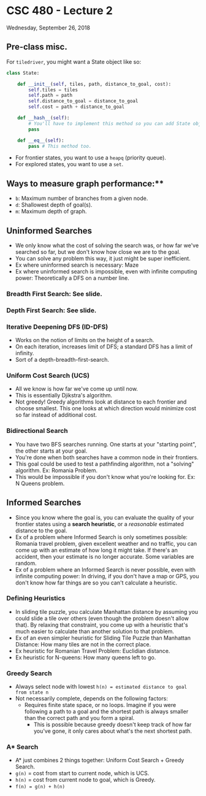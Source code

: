 # CSC 480 - Lecture 2
Wednesday, September 26, 2018

## Pre-class misc.
For `tiledriver`, you might want a State object like so:

```python
class State:

    def __init__(self, tiles, path, distance_to_goal, cost):
        self.tiles = tiles
        self.path = path
        self.distance_to_goal = distance_to_goal
        self.cost = path + distance_to_goal

    def __hash__(self):
        # You'll have to implement this method so you can add State objects to a set.
        pass

    def __eq__(self):
        pass # This method too.
```
- For frontier states, you want to use a `heapq` (priority queue).
- For explored states, you want to use a `set`.

## Ways to measure graph performance:**
- `b`: Maximum number of branches from a given node.
- `d`: Shallowest depth of goal(s).
- `m`: Maximum depth of graph.

## Uninformed Searches
- We only know what the cost of solving the search was, or how far we've searched so far, but we don't know how close we are to the goal.
- You can solve any problem this way, it just might be super inefficient.
- Ex where uninformed search is necessary: Maze
- Ex where uninformed search is impossible, even with infinite computing power: Theoretically a DFS on a number line.

### Breadth First Search: See slide.
### Depth First Search: See slide.

### Iterative Deepening DFS (ID-DFS)
- Works on the notion of limits on the height of a search.
- On each iteration, increases limit of DFS; a standard DFS has a limit of infinity.
- Sort of a depth-breadth-first-search.


### Uniform Cost Search (UCS)
- All we know is how far we've come up until now.
- This is essentially Djikstra's algorithm. 
- Not greedy! Greedy algorithms look at distance to each frontier and choose smallest. This one looks at which direction would minimize cost so far instead of additional cost.

### Bidirectional Search
- You have two BFS searches running. One starts at your "starting point", the other starts at your goal.
- You're done when both searches have a common node in their frontiers.
- This goal could be used to test a pathfinding algorithm, not a "solving" algorithm. Ex: Romania Problem.
- This would be impossible if you don't know what you're looking for. Ex: N Queens problem.

## Informed Searches
- Since you know where the goal is, you can evaluate the quality of your frontier states using a **search heuristic**, or a *reasonable* estimated distance to the goal.
- Ex of a problem where Informed Search is only sometimes possible: Romania travel problem, given excellent weather and no traffic, you can come up with an estimate of how long it might take. If there's an accident, then your estimate is no longer accurate. Some variables are random.
- Ex of a problem where an Informed Search is never possible, even with infinite computing power: In driving, if you don't have a map or GPS, you don't know how far things are so you can't calculate a heuristic.

### Defining Heuristics
- In sliding tile puzzle, you calculate Manhattan distance by assuming you could slide a tile over others (even though the problem doesn't allow that). By relaxing that constraint, you come up with a heuristic that's much easier to calculate than another solution to that problem.
- Ex of an even simpler heuristic for Sliding Tile Puzzle than Manhattan Distance: How many tiles are not in the correct place.
- Ex heuristic for Romanian Travel Problem: Euclidian distance.
- Ex heuristic for N-queens: How many queens left to go.

### Greedy Search
- Always select node with lowest `h(n) = estimated distance to goal from state n`
- Not necessarily complete, depends on the following factors:
    - Requires finite state space, or no loops. Imagine if you were following a path to a goal and the shortest path is always smaller than the correct path and you form a spiral.
        - This is possible because greedy doesn't keep track of how far you've gone, it only cares about what's the next shortest path.

### A* Search
- A* just combines 2 things together: Uniform Cost Search + Greedy Search.
- `g(n)` = cost from start to current node, which is UCS.
- `h(n)` = cost from current node to goal, which is Greedy.
- `f(n) = g(n) + h(n)`